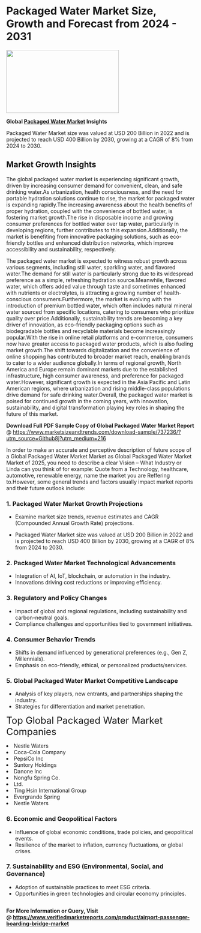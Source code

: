 <H1>Packaged Water Market Size, Growth and Forecast from 2024 - 2031</H1><img class="aligncenter size-medium wp-image-584254" src="https://thirdeyenews.in/wp-content/uploads/2024/09/Global-Market-Research-300x168.jpeg" alt="" width="300" height="168" /><p><strong>Global&nbsp;<a href="https://www.marketsizeandtrends.com/download-sample/737236/?utm_source=Github8j?utm_medium=216">Packaged Water Market</a> Insights</strong></p><p>Packaged Water Market size was valued at USD 200 Billion in 2022 and is projected to reach USD 400 Billion by 2030, growing at a CAGR of 8% from 2024 to 2030.</p><p><h2>Market Growth Insights</h2> <p>The global packaged water market is experiencing significant growth, driven by increasing consumer demand for convenient, clean, and safe drinking water.As urbanization, health consciousness, and the need for portable hydration solutions continue to rise, the market for packaged water is expanding rapidly.The increasing awareness about the health benefits of proper hydration, coupled with the convenience of bottled water, is fostering market growth.The rise in disposable income and growing consumer preferences for bottled water over tap water, particularly in developing regions, further contributes to this expansion.Additionally, the market is benefiting from innovative packaging solutions, such as eco-friendly bottles and enhanced distribution networks, which improve accessibility and sustainability, respectively.</p> <p>The packaged water market is expected to witness robust growth across various segments, including still water, sparkling water, and flavored water.The demand for still water is particularly strong due to its widespread preference as a simple, refreshing hydration source.Meanwhile, flavored water, which offers added value through taste and sometimes enhanced with nutrients or electrolytes, is attracting a growing number of health-conscious consumers.Furthermore, the market is evolving with the introduction of premium bottled water, which often includes natural mineral water sourced from specific locations, catering to consumers who prioritize quality over price.Additionally, sustainability trends are becoming a key driver of innovation, as eco-friendly packaging options such as biodegradable bottles and recyclable materials become increasingly popular.With the rise in online retail platforms and e-commerce, consumers now have greater access to packaged water products, which is also fueling market growth.The shift towards digitalization and the convenience of online shopping has contributed to broader market reach, enabling brands to cater to a wider audience globally.In terms of regional growth, North America and Europe remain dominant markets due to the established infrastructure, high consumer awareness, and preference for packaged water.However, significant growth is expected in the Asia Pacific and Latin American regions, where urbanization and rising middle-class populations drive demand for safe drinking water.Overall, the packaged water market is poised for continued growth in the coming years, with innovation, sustainability, and digital transformation playing key roles in shaping the future of this market.<p><span class=""><strong>Download Full PDF Sample Copy of Global Packaged Water Market Report</strong> @ <a href="https://www.marketsizeandtrends.com/download-sample/737236/?utm_source=Github8j?utm_medium=216" target="_blank">https://www.marketsizeandtrends.com/download-sample/737236/?utm_source=Github8j?utm_medium=216</a></span></p><p>In order to make an accurate and perceptive description of future scope of a Global&nbsp;Packaged Water Market Market as Global&nbsp;Packaged Water Market Market of 2025, you need to describe a clear Vision &ndash; What Industry or Linda can you think of for example: Quote from a Technology, healthcare, automotive, renewable energy, name the market you are Reffering to.However, some general trends and factors usually impact market reports and their future outlook include:</p><h3>1.&nbsp;<strong>Packaged Water Market Growth Projections</strong></h3><ul><li>Examine market size trends, revenue estimates and CAGR (Compounded Annual Growth Rate) projections.</li><li><p>Packaged Water Market size was valued at USD 200 Billion in 2022 and is projected to reach USD 400 Billion by 2030, growing at a CAGR of 8% from 2024 to 2030.</p></li></ul><h3>2.&nbsp;<strong>Packaged Water Market Technological Advancements</strong></h3><ul><li>Integration of AI, IoT, blockchain, or automation in the industry.</li><li>Innovations driving cost reductions or improving efficiency.</li></ul><h3>3.&nbsp;<strong>Regulatory and Policy Changes</strong></h3><ul><li>Impact of global and regional regulations, including sustainability and carbon-neutral goals.</li><li>Compliance challenges and opportunities tied to government initiatives.</li></ul><h3>4.&nbsp;<strong>Consumer Behavior Trends</strong></h3><ul><li>Shifts in demand influenced by generational preferences (e.g., Gen Z, Millennials).</li><li>Emphasis on eco-friendly, ethical, or personalized products/services.</li></ul><h3>5.&nbsp;<strong>Global Packaged Water Market Competitive Landscape</strong></h3><ul><li>Analysis of key players, new entrants, and partnerships shaping the industry.</li><li>Strategies for differentiation and market penetration.</li></ul><p data-pm-slice="1 1 []"><span style="color: inherit; font-family: inherit; font-size: 25px;">Top Global Packaged Water Market Companies</span></p><div class="" data-test-id=""><p><li>Nestle Waters</li><li> Coca-Cola Company</li><li> PepsiCo Inc</li><li> Suntory Holdings</li><li> Danone Inc</li><li> Nongfu Spring Co.</li><li> Ltd.</li><li> Ting Hsin International Group</li><li> Evergrande Spring</li><li> Nestle Waters</li></p></div><h3>6.&nbsp;<strong>Economic and Geopolitical Factors</strong></h3><ul><li>Influence of global economic conditions, trade policies, and geopolitical events.</li><li>Resilience of the market to inflation, currency fluctuations, or global crises.</li></ul><h3>7.&nbsp;<strong>Sustainability and ESG (Environmental, Social, and Governance)</strong></h3><ul><li>Adoption of sustainable practices to meet ESG criteria.</li><li>Opportunities in green technologies and circular economy principles.</li></ul><h2><strong style="font-size: 14px;">For More Information or Query, Visit @&nbsp;</strong><a style="background-color: #ffffff; font-size: 14px;" href="https://www.marketsizeandtrends.com/report/packaged-water-market/" target="_blank">https://www.verifiedmarketreports.com/product/airport-passenger-boarding-bridge-market</a></h2>